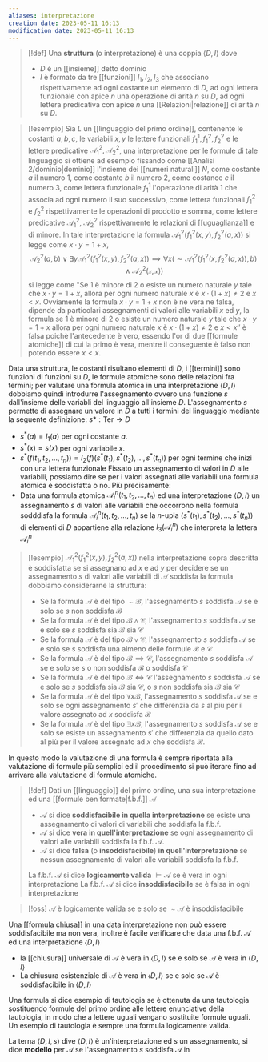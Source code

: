 ```yaml
---
aliases: interpretazione
creation date: 2023-05-11 16:13
modification date: 2023-05-11 16:13
---
```


>[!def]
>Una **struttura** (o interpretazione) è una coppia $\left< D,I \right>$ dove 
>- $D$ è un [[insieme]] detto dominio
>- $I$ è formato da tre [[funzioni]] $I_{1},I_{2},I_{3}$ che associano rispettivamente ad ogni costante un elemento di $D$, ad ogni lettera funzionale con apice $n$ una operazione di arità $n$ su $D$, ad ogni lettera predicativa con apice $n$ una [[Relazioni|relazione]] di arità $n$ su $D$.

>[!esempio]
>Sia $L$ un [[linguaggio del primo ordine]], contenente le costanti $a,b,c$, le variabili $x,y$ le lettere funzionali $f_{1}^1,f_{1}^2,f_{2}^2$ e le lettere predicative $\mathcal{A}_{1}^2,\mathcal{A}_{2}^2$, una interpretazione per le formule di tale linguaggio si ottiene ad esempio fissando come [[Analisi 2/dominio|dominio]] l'insieme dei [[numeri naturali]] $N$, come costante $a$ il numero $1$, come costante $b$ il numero $2$, come costance $c$ il numero $3$, come lettera funzionale $f_{1}^1$ l'operazione di arità $1$ che associa ad ogni numero il suo successivo, come lettera funzionali $f_{1}^2$ e $f_{2}^2$ rispettivamente le operazioni di prodotto e somma, come lettere predicative $\mathcal{A}_{1}^2$, $\mathcal{A_{2}^2}$ rispettivamente le relazioni di [[uguaglianza]] e di minore. In tale interpretazione la formula $\mathcal{A}_{1}^2(f_{1}^2(x,y),f_{2}^2(a,x))$ si legge come $x \cdot y = 1 + x$,
>$$ \mathcal{A}_{2}^2(a,b) \lor \exists y \mathcal{A}_{1}^2(f_{1}^2(x,y),f_{2}^2(a,x))\implies \forall x(\sim \mathcal{A_{1}^2}(f_{1}^2(x,f_{2}^2(a,x)),b)\land \mathcal{A_{2}^2(x,x)}) $$
>si legge come "Se $1$ è minore di $2$ o esiste un numero naturale $y$ tale che $x \cdot y = 1 + x$, allora per ogni numero naturale $x$ è $x \cdot (1 + x) \neq 2$ e $x < x$.
>Ovviamente la formula $x \cdot y = 1 + x$ non è ne vera ne falsa, dipende da particolari assegnamenti di valori alle variabili $x$ ed $y$, la formula se $1$ è minore di $2$ o esiste un numero naturale $y$ tale che $x \cdot y = 1 + x$ allora per ogni numero naturale $x$ è $x \cdot (1 + x) \neq 2$ e $x < x''$ è falsa poichè l'antecedente è vero, essendo l'or di due [[formule atomiche]] di cui la primo è vera, mentre il conseguente è falso non potendo essere $x <x$.

Data una struttura, le costanti risultano elementi di $D$, i [[termini]] sono funzioni di funzioni su $D$, le formule atomiche sono delle relazioni fra termini; per valutare una formula atomica in una interpretazione $\left< D,I \right>$ dobbiamo quindi introdurre l'assegnamento ovvero una funzione $s$ dall'insieme delle variabli del linguaggio all'insieme $D$.
L'assegnamento $s$ permette di assegnare un valore in $D$ a tutti i termini del linguaggio mediante la seguente definizione:
$s* : \text{Ter} \to D$
- $s^*(a) = I_{1}(a)$ per ogni costante $a$.
- $s^*(x) = s(x)$ per ogni variabile $x$.
- $s^*(f(t_{1},t_{2},\dots,t_{n}))=I_{2}(f)(s^* (t_{1}),s^* (t_{2}),\dots,s^*(t_{n}))$ per ogni termine che inizi con una lettera funzionale
Fissato un assegnamento di valori in $D$ alle variabili, possiamo dire se per i valori assegnati alle variabili una formula atomica è soddisfatta o no. Più precisamente:
- Data una formula atomica $\mathcal{A}_{i}^n(t_{1},t_{2},\dots,t_{n})$ ed una interpretazione $\left< D,I \right>$ un assegnamento $s$ di valori alle variabili che occorrono nella formula sodddisfa la formula $\mathcal{A}_{i}^n (t_{1},t_{2},\dots,t_{n})$ se la $n$-upla $(s^*(t_{1}),s^*(t_{2}),\dots,s^*(t_{n}))$ di elementi di $D$ appartiene alla relazione $I_{3}(\mathcal{A}_{i}^n)$ che interpreta la lettera $\mathcal{A}_{i}^n$

>[!esempio]
>$\mathcal{A}_{1}^2(f_{1}^2(x,y),f_{2}^2(a,x))$ nella interpretazione sopra descritta è soddisfatta se si assegnano ad $x$ e ad $y$ per decidere se un assegnamento $s$ di valori alle variabili di $\mathcal{A}$ soddisfa la formula dobbiamo considerarne la struttura:
>- Se la formula $\mathcal{A}$ è del tipo $\sim \mathcal{B}$, l'assegnamento $s$ soddisfa $\mathcal{A}$ se e solo se $s$ non soddisfa $\mathcal{B}$
>- Se la formula $\mathcal{A}$ è del tipo $\mathcal{B} \land \mathcal{C}$, l'assegnamento $s$ soddisfa $\mathcal{A}$ se e solo se $s$ soddisfa sia $\mathcal{B}$ sia $\mathcal{C}$
>- Se la formula $\mathcal{A}$ è del tipo $\mathcal{B} \lor \mathcal{C}$, l'assegnamento $s$ soddisfa $\mathcal{A}$ se e solo se $s$ soddisfa una almeno delle formule $\mathcal{B}$ e $\mathcal{C}$
>- Se la formula $\mathcal{A}$ è del tipo $\mathcal{B} \implies \mathcal{C}$, l'assegnamento $s$ soddisfa $\mathcal{A}$ se e solo se $s$ o non soddisfa $\mathcal{B}$ o soddisfa $\mathcal{C}$
>- Se la formula $\mathcal{A}$ è del tipo $\mathcal{B} \iff \mathcal{C}$ l'assegnamento $s$ soddisfa $\mathcal{A}$ se e solo se $s$ soddisfa sia $\mathcal{B}$ sia $\mathcal{C}$, o $s$ non soddisfa sia $\mathcal{B}$ sia $\mathcal{C}$
>- Se la formula $\mathcal{A}$ è del tipo $\forall x \mathcal{B}$, l'assegnamento $s$ soddisfa $\mathcal{A}$ se e solo se ogni assegnamento $s'$ che differenzia da $s$ al più per il valore assegnato ad $x$ soddisfa $\mathcal{B}$
>- Se la formula $\mathcal{A}$ è del tipo $\exists x \mathcal{B}$, l'assegnamento $s$ soddisfa $\mathcal{A}$ se e solo se esiste un assegnamento $s'$ che differenzia da quello dato al più per il valore assegnato ad $x$ che soddisfa $\mathcal{B}$.

In questo modo la valutazione di una formula è sempre riportata alla valutazione di formule più semplici ed il procedimento si può iterare fino ad arrivare alla valutazione di formule atomiche.

>[!def]
>Dati un [[linguaggio]] del primo ordine, una sua interpretazione ed una [[formule ben formate|f.b.f.]] $\mathcal{A}$
>- $\mathcal{A}$ si dice **soddisfacibile in quella interpretazione** se esiste una assegnamento di valori di variabili che soddisfa la f.b.f.
>- $\mathcal{A}$ si dice **vera in quell'interpretazione** se ogni assegnamento di valori alle variabili soddisfa la f.b.f. $\mathcal{A}$.
>- $\mathcal{A}$ si dice **falsa** (o **insoddisfacibile**) **in quell'interpretazione** se nessun assegnamento di valori alle variabili soddisfa la f.b.f.
>
>La f.b.f. $\mathcal{A}$ si dice **logicamente valida** $\vDash \mathcal{A}$ se è vera in ogni interpretazione
>La f.b.f. $\mathcal{A}$ si dice **insoddisfacibile** se è falsa in ogni interpretazione



>[!oss]
>$\mathcal{A}$ è logicamente valida se e solo se $\sim\mathcal{A}$ è insoddisfacibile

Una [[formula chiusa]] in una data interpretazione non può essere soddisfacibile ma non vera, inoltre è facile verificare che data una f.b.f. $\mathcal{A}$ ed una interpretazione $\left< D,I \right>$
- la [[chiusura]] universale di $\mathcal{A}$ è vera in $\left< D,I \right>$ se e solo se $\mathcal{A}$ è vera in $\left< D,I \right>$
- La chiusura esistenziale di $\mathcal{A}$ è vera in $\left< D,I \right>$ se e solo se $\mathcal{A}$ è soddisfacibile in $\left< D,I \right>$

Una formula si dice esempio di tautologia se è ottenuta da una tautologia sostituendo formule del primo ordine alle lettere enunciative della tautologia, in modo che a lettere uguali vengano sostituite formule uguali. Un esempio di tautologia è sempre una formula logicamente valida.

La terna $\left< D,I,s \right>$ dive $\left< D,I \right>$ è un'interpretazione ed $s$ un assegnamento, si dice **modello** per $\mathcal{A}$ se l'assegnamento $s$ soddisfa $\mathcal{A}$ in

